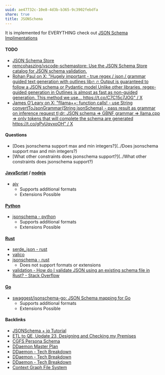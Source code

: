 ```yaml
---
uuid: ae47732c-10e8-4d3b-b365-9c3902febdfa
share: true
title: JSONSchema
---
```

It is implemented for EVERYTHING check out [JSON Schema Implimentations](https://json-schema.org/implementations)

#### TODO

* [JSON Schema Store](https://www.schemastore.org/json/)
* [remcohaszing/vscode-schemastore: Use the JSON Schema Store catalog for JSON schema validation.](https://github.com/remcohaszing/vscode-schemastore?tab=readme-ov-file#readme)
* [Rohan Paul on X: "Hugely important - true regex / json / grammar guided text generation with outlines lib🔥 🔥 Output is guaranteed to follow a JSON schema or Pydantic model Unlike other libraries, regex-guided generation in Outlines is almost as fast as non-guided generation. This method we use… https://t.co/C7C15c7JOG" / X](https://twitter.com/rohanpaul_ai/status/1753693390401872191)
* [James O'Leary on X: "fllama++: function calls! - use String convertToJsonGrammar(String jsonSchema) - pass result as grammar on inference request tl;dr: JSON schema =&gt; GBNF grammar =&gt; llama.cpp =&gt; only tokens that will complete the schema are generated https://t.co/gPyUqvxoOH" / X](https://twitter.com/jpohhhh/status/1751301718162170242)
#### Questions

* [Does jsonschema support max and min integers?](../Does jsonschema support max and min integers?)
* [What other constraints does jsonschema support?](../What other constraints does jsonschema support?)

#### [JavaScript](../e4f5fb54-c63f-4567-851b-e61a4a58037d) / [nodejs](../94377dc4-14fb-44cd-9892-4cf3cff78726)

* [ajv](../368549f6-ade2-4205-b763-8915c962e113)
	* Supports additional formats
	* Extensions Possible

#### [Python](../80428ac9-197a-4c70-9230-119cf9079782)

* [jsonschema - python](../b9772360-b037-47b7-b7a4-76f1ab500d7e)
	* Supports additional formats
	* Extensions Possible

#### [Rust](../e682f7ff-917c-4ccd-93c5-ce370ce164ec)

* [serde_json - rust](../e294a414-ce57-466f-adf9-1d17affb1a3c)
* [valico](../2141fa8c-6c12-4623-9191-c567d27fcd97)
* [jsonschema - rust](../1b649a7a-071c-4b14-9282-c0c8994b61a7)
	* Does not support formats or extensions
* [validation - How do I validate JSON using an existing schema file in Rust? - Stack Overflow](https://stackoverflow.com/questions/44733603/how-do-i-validate-json-using-an-existing-schema-file-in-rust)
#### [Go](../7900e06b-6a66-4a30-bdf7-7661c020e516)

* [swaggest/jsonschema-go: JSON Schema mapping for Go](https://github.com/swaggest/jsonschema-go?tab=readme-ov-file)
	* Supports additional formats
	* Extensions Possible

#### Backlinks

* [JSONSchema + jq Tutorial](/24e80f52-8991-4499-b02c-e313131904d0)
* [ETL to QE, Update 23, Designing and Checking my Premises](/2bd9365f-daba-418c-bbe8-3aed2804909d)
* [CGFS Persona Schema](/bbb2e4e9-08b9-461e-ba58-8a15c27d06d1)
* [DDaemon Master Plan](/58fef7f0-c9dc-44b3-949f-1c034bc24cf2)
* [DDaemon - Tech Breakdown](/457c6a22-361f-4b4b-9867-809c7c6d0316)
* [DDaemon - Tech Breakdown](/457c6a22-361f-4b4b-9867-809c7c6d0316)
* [DDaemon - Tech Breakdown](/457c6a22-361f-4b4b-9867-809c7c6d0316)
* [Context Graph File System](/54d596b2-12c5-485f-a2c9-e816e112e349)